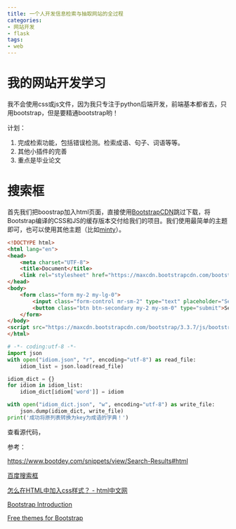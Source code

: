 ```yaml
---
title: 一个人开发信息检索与抽取网站的全过程
categories:
- 网站开发
- flask
tags:
- web
---
```

# 我的网站开发学习

我不会使用css或js文件，因为我只专注于python后端开发，前端基本都省去，只用bootstrap，但是要精通bootstrap哟！

计划：

1. 完成检索功能，包括错误检测。检索成语、句子、词语等等。
2. 其他小插件的完善
3. 重点是毕业论文

<!-- more -->

# 搜索框

首先我们把boostrap加入html页面，直接使用[BootstrapCDN](https://www.bootstrapcdn.com/)跳过下载，将Bootstrap编译的CSS和JS的缓存版本交付给我们的项目。我们使用最简单的主题即可，也可以使用其他主题（比如[minty](https://bootswatch.com/minty/)）。

```html
<!DOCTYPE html>
<html lang="en">
<head>
	<meta charset="UTF-8">
	<title>Document</title>
	<link rel="stylesheet" href="https://maxcdn.bootstrapcdn.com/bootstrap/3.3.7/css/bootstrap.min.css" integrity="sha384-BVYiiSIFeK1dGmJRAkycuHAHRg32OmUcww7on3RYdg4Va+PmSTsz/K68vbdEjh4u" crossorigin="anonymous">
</head>
<body>
	<form class="form my-2 my-lg-0">
        <input class="form-control mr-sm-2" type="text" placeholder="Search">
    	<button class="btn btn-secondary my-2 my-sm-0" type="submit">Search</button>
    </form>
</body>
<script src="https://maxcdn.bootstrapcdn.com/bootstrap/3.3.7/js/bootstrap.min.js" integrity="sha384-Tc5IQib027qvyjSMfHjOMaLkfuWVxZxUPnCJA7l2mCWNIpG9mGCD8wGNIcPD7Txa" crossorigin="anonymous"></script>
</html>
```



```python
# -*- coding:utf-8 -*-
import json
with open("idiom.json", "r", encoding="utf-8") as read_file:
    idiom_list = json.load(read_file)

idiom_dict = {}
for idiom in idiom_list:
    idiom_dict[idiom['word']] = idiom

with open("idiom_dict.json", "w", encoding="utf-8") as write_file:
    json.dump(idiom_dict, write_file)
print('成功将原列表转换为key为成语的字典！')
```





查看源代码，







参考：

https://www.bootdey.com/snippets/view/Search-Results#html

[百度搜索框](https://blog.csdn.net/star_xing123/article/details/101271925)

[怎么在HTML中加入css样式？ - html中文网](https://www.html.cn/qa/css3/12786.html)

[Bootstrap Introduction](https://getbootstrap.com/docs/4.3/getting-started/introduction/)

[Free themes for Bootstrap](https://bootswatch.com/)
